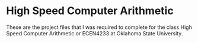 # High Speed Computer Arithmetic
These are the project files that I was required to complete for the class High Speed Computer Arithmetic or ECEN4233 at Oklahoma State University.
